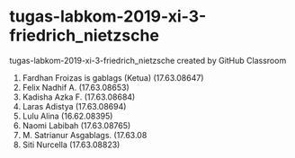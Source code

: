 # tugas-labkom-2019-xi-3-friedrich_nietzsche
tugas-labkom-2019-xi-3-friedrich_nietzsche created by GitHub Classroom
1. Fardhan Froizas is gablags (Ketua) (17.63.08647)
2. Felix Nadhif A. (17.63.08653)
3. Kadisha Azka F. (17.63.08684)
4. Laras Adistya (17.63.08694)
5. Lulu Alina (16.62.08395)
6. Naomi Labibah (17.63.08765)
7. M. Satrianur Asgablags. (17.63.08
8. Siti Nurcella (17.63.08823)
